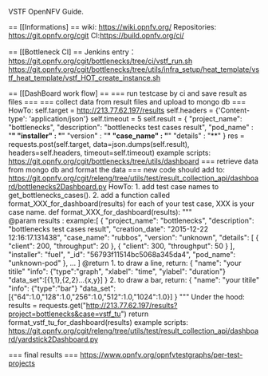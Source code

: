 VSTF OpenNFV Guide.

== [[Informations] ==
wiki:
    https://wiki.opnfv.org/
Repositories:
    https://git.opnfv.org/cgit
CI:
    ​https://build.opnfv.org/ci/

== [[Bottleneck CI] ==
​Jenkins entry：
https://git.opnfv.org/cgit/bottlenecks/tree/ci/vstf_run.sh
https://git.opnfv.org/cgit/bottlenecks/tree/utils/infra_setup/heat_template/vstf_heat_template/vstf_HOT_create_instance.sh

== [[DashBoard work flow] ==
=== run testcase by ci and save result as files ===
=== collect data from result files and upload to mongo db ===
HowTo:
        self.target = http://213.77.62.197/results
        self.headers = {'Content-type': 'application/json'}
        self.timeout = 5
        self.result = {
            "project_name": "bottlenecks",
            "description": "bottlenecks test cases result",
             "pod_name" : "**"
             "installer" : "**"
             "version" : "**"
             "case_name" : "**"
             "details" : "**"
        }
        res = requests.post(self.target,
                        data=json.dumps(self.result),
                        headers=self.headers,
                        timeout=self.timeout)
example scripts:
    https://git.opnfv.org/cgit/bottlenecks/tree/utils/dashboard
=== retrieve data from mongo db and format the data ===
new code should add to:
    https://git.opnfv.org/cgit/releng/tree/utils/test/result_collection_api/dashboard/bottlenecks2Dashboard.py
HowTo:
    1. add test case names to get_bottlenecks_cases().
    2. add a function called format_XXX_for_dashboard(results) for each of your test case, XXX is your case name.
        def format_XXX_for_dashboard(results):
           """  
               @param results <list>:
               example:[
                    {
                        "project_name": "bottlenecks", 
                        "description": "bottlenecks test cases result", 
                        "creation_date": "2015-12-22 12:16:17.131438", 
                        "case_name": "rubbos", 
                        "version": "unknown", 
                        "details": [
                            {
                                "client": 200, 
                                "throughput": 20
                            }, 
                            {
                                "client": 300, 
                                "throughput": 50
                            }
                        ], 
                        "installer": "fuel", 
                        "_id": "56793f11514bc5068a345da4", 
                        "pod_name": "unknown-pod"
                    }, 
                    ...
                ]
               @return <dict>
               1. to draw a line, return:
               {
                    "name": "your titile"
                    "info": {"type":"graph", "xlabel": "time", "ylabel": "duration"}
                    "data_set":[{1,1},{2,2}...{x,y}]
               }
               2. to draw a bar, return:
               {
                    "name": "your titile"
                    "info": {"type":"bar"}
                    "data_set":[{"64":1.0,"128":1.0,"256":1.0,"512":1.0,"1024":1.0}]
               }
           """
Under the hood:
    results = requests.get("http://213.77.62.197/results?project=bottlenecks&case=vstf_tu")
    return format_vstf_tu_for_dashboard(results)
example scripts:
    https://git.opnfv.org/cgit/releng/tree/utils/test/result_collection_api/dashboard/yardstick2Dashboard.py

=== final results ===
https://www.opnfv.org/opnfvtestgraphs/per-test-projects
